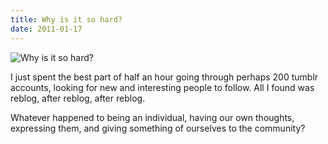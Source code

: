 ```yaml
---
title: Why is it so hard?
date: 2011-01-17
---
```


![Why is it so hard?](https://source.unsplash.com/cckf4TsHAuw/1600x900)

I just spent the best part of half an hour going through perhaps 200 tumblr accounts, looking for new and interesting people to follow. All I found was reblog, after reblog, after reblog.

Whatever happened to being an individual, having our own thoughts, expressing them, and giving something of ourselves to the community?